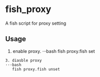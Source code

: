 # fish_proxy
A fish script for proxy setting

## Usage
1. enable proxy.
···bash
   fish proxy.fish set
```
3. diasble proxy
···bash
   fish proxy.fish unset
```
